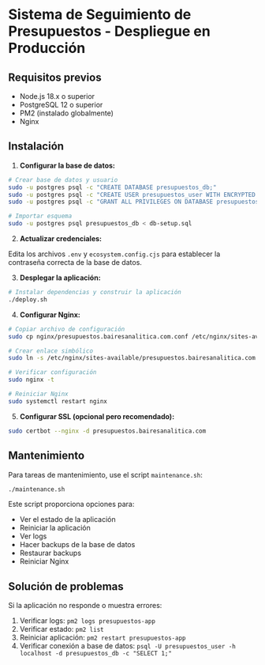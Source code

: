 # Sistema de Seguimiento de Presupuestos - Despliegue en Producción

## Requisitos previos

- Node.js 18.x o superior
- PostgreSQL 12 o superior
- PM2 (instalado globalmente)
- Nginx

## Instalación

1. **Configurar la base de datos:**

```bash
# Crear base de datos y usuario
sudo -u postgres psql -c "CREATE DATABASE presupuestos_db;"
sudo -u postgres psql -c "CREATE USER presupuestos_user WITH ENCRYPTED PASSWORD 'tu_contraseña_segura';"
sudo -u postgres psql -c "GRANT ALL PRIVILEGES ON DATABASE presupuestos_db TO presupuestos_user;"

# Importar esquema
sudo -u postgres psql presupuestos_db < db-setup.sql
```

2. **Actualizar credenciales:**

Edita los archivos `.env` y `ecosystem.config.cjs` para establecer la contraseña correcta de la base de datos.

3. **Desplegar la aplicación:**

```bash
# Instalar dependencias y construir la aplicación
./deploy.sh
```

4. **Configurar Nginx:**

```bash
# Copiar archivo de configuración
sudo cp nginx/presupuestos.bairesanalitica.com.conf /etc/nginx/sites-available/

# Crear enlace simbólico
sudo ln -s /etc/nginx/sites-available/presupuestos.bairesanalitica.com.conf /etc/nginx/sites-enabled/

# Verificar configuración
sudo nginx -t

# Reiniciar Nginx
sudo systemctl restart nginx
```

5. **Configurar SSL (opcional pero recomendado):**

```bash
sudo certbot --nginx -d presupuestos.bairesanalitica.com
```

## Mantenimiento

Para tareas de mantenimiento, use el script `maintenance.sh`:

```bash
./maintenance.sh
```

Este script proporciona opciones para:

- Ver el estado de la aplicación
- Reiniciar la aplicación
- Ver logs
- Hacer backups de la base de datos
- Restaurar backups
- Reiniciar Nginx

## Solución de problemas

Si la aplicación no responde o muestra errores:

1. Verificar logs: `pm2 logs presupuestos-app`
2. Verificar estado: `pm2 list`
3. Reiniciar aplicación: `pm2 restart presupuestos-app`
4. Verificar conexión a base de datos: `psql -U presupuestos_user -h localhost -d presupuestos_db -c "SELECT 1;"`
